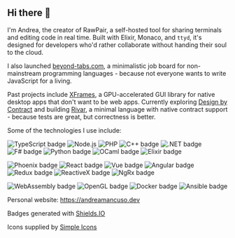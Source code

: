 ## Hi there 👋
I'm Andrea, the creator of RawPair, a self-hosted tool for sharing terminals and editing code in real time. Built with Elixir, Monaco, and `ttyd`, it's designed for developers who'd rather collaborate without handing their soul to the cloud.

I also launched [beyond-tabs.com](https://beyond-tabs.com), a minimalistic job board for non-mainstream programming languages - because not everyone wants to write JavaScript for a living.

Past projects include [XFrames](https://xframes.dev), a GPU-accelerated GUI library for native desktop apps that don't want to be web apps.
Currently exploring [Design by Contract](https://beyondtesting.dev) and building [Rivar](https://github.com/andreamancuso/rivar-lang), a minimal language with native contract support - because tests are great, but correctness is better.

Some of the technologies I use include:

![TypeScript badge](https://img.shields.io/badge/-TypeScript-3178c6?logo=typescript&logoColor=white&logoSize=25)
![Node.js](https://img.shields.io/badge/-Node.js-80BD02?logo=nodedotjs&logoColor=black)
![PHP](https://img.shields.io/badge/-PHP-474a8a?logo=php&logoColor=white&logoSize=25)
![C++ badge](https://img.shields.io/badge/-C++-0180CD?logo=cplusplus&logoColor=white&logoSize=25)
![.NET badge](https://img.shields.io/badge/-.NET-512BD4?logo=dotnet&logoColor=white&logoSize=25)
![F# badge](https://img.shields.io/badge/-F%23-378BBA?logo=fsharp&logoColor=white)
![Python badge](https://img.shields.io/badge/-Python-FEC007?logo=python&logoColor=0176BC&logoSize=25)
![OCaml badge](https://img.shields.io/badge/-OCaml-EC6813?logo=ocaml&logoColor=484444&logoSize=25)
![Elixir badge](https://img.shields.io/badge/-Elixir-4B275F?logo=elixir&logoColor=white&logoSize=25)

![Phoenix badge](https://img.shields.io/badge/-Phoenix-FD4F00?logo=phoenixframework&logoColor=white&logoWidth=25)
![React badge](https://img.shields.io/badge/-ReactJs-61DAFB?logo=react&logoColor=black&logoWidth=25)
![Vue badge](https://img.shields.io/badge/-Vue.js-35495E?logo=vuedotjs&logoColor=41B883)
![Angular badge](https://img.shields.io/badge/-Angular-C64638?logo=vuedotjs&logoColor=white)
![Redux badge](https://img.shields.io/badge/-Redux-764ABC?logo=redux&logoColor=white)
![ReactiveX badge](https://img.shields.io/badge/-ReactiveX-E60090?logo=reactivex&logoColor=white)
![NgRx badge](https://img.shields.io/badge/-NgRx-4C2075?logo=reactivex&logoColor=white)

![WebAssembly badge](https://img.shields.io/badge/-WebAssembly-654FF0?logo=webassembly&logoColor=white)
![OpenGL badge](https://img.shields.io/badge/-OpenGL-5487B2?logo=opengl&logoColor=white)
![Docker badge](https://img.shields.io/badge/-Docker-2597EE?logo=docker&logoColor=black)
![Ansible badge](https://img.shields.io/badge/-Ansible-EE0000?logo=ansible&logoColor=white)

Personal website: https://andreamancuso.dev

Badges generated with [Shields.IO](https://shields.io/badges)

Icons supplied by [Simple Icons](https://simpleicons.org/)
